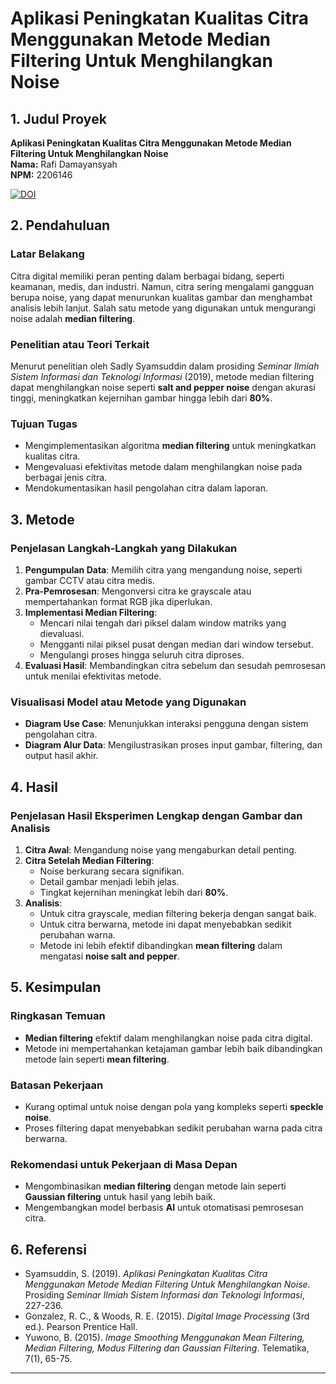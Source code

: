 # Aplikasi Peningkatan Kualitas Citra Menggunakan Metode Median Filtering Untuk Menghilangkan Noise

## 1. Judul Proyek
**Aplikasi Peningkatan Kualitas Citra Menggunakan Metode Median Filtering Untuk Menghilangkan Noise**  
**Nama:** Rafi Damayansyah  
**NPM:** 2206146

[![DOI](https://zenodo.org/badge/929709613.svg)](https://doi.org/10.5281/zenodo.14839548)

## 2. Pendahuluan

### Latar Belakang
Citra digital memiliki peran penting dalam berbagai bidang, seperti keamanan, medis, dan industri. Namun, citra sering mengalami gangguan berupa noise, yang dapat menurunkan kualitas gambar dan menghambat analisis lebih lanjut. Salah satu metode yang digunakan untuk mengurangi noise adalah **median filtering**.

### Penelitian atau Teori Terkait
Menurut penelitian oleh Sadly Syamsuddin dalam prosiding *Seminar Ilmiah Sistem Informasi dan Teknologi Informasi* (2019), metode median filtering dapat menghilangkan noise seperti **salt and pepper noise** dengan akurasi tinggi, meningkatkan kejernihan gambar hingga lebih dari **80%**.

### Tujuan Tugas
- Mengimplementasikan algoritma **median filtering** untuk meningkatkan kualitas citra.
- Mengevaluasi efektivitas metode dalam menghilangkan noise pada berbagai jenis citra.
- Mendokumentasikan hasil pengolahan citra dalam laporan.

## 3. Metode

### Penjelasan Langkah-Langkah yang Dilakukan
1. **Pengumpulan Data**: Memilih citra yang mengandung noise, seperti gambar CCTV atau citra medis.
2. **Pra-Pemrosesan**: Mengonversi citra ke grayscale atau mempertahankan format RGB jika diperlukan.
3. **Implementasi Median Filtering**:
   - Mencari nilai tengah dari piksel dalam window matriks yang dievaluasi.
   - Mengganti nilai piksel pusat dengan median dari window tersebut.
   - Mengulangi proses hingga seluruh citra diproses.
4. **Evaluasi Hasil**: Membandingkan citra sebelum dan sesudah pemrosesan untuk menilai efektivitas metode.

### Visualisasi Model atau Metode yang Digunakan
- **Diagram Use Case**: Menunjukkan interaksi pengguna dengan sistem pengolahan citra.
- **Diagram Alur Data**: Mengilustrasikan proses input gambar, filtering, dan output hasil akhir.

## 4. Hasil

### Penjelasan Hasil Eksperimen Lengkap dengan Gambar dan Analisis
1. **Citra Awal**: Mengandung noise yang mengaburkan detail penting.
2. **Citra Setelah Median Filtering**:
   - Noise berkurang secara signifikan.
   - Detail gambar menjadi lebih jelas.
   - Tingkat kejernihan meningkat lebih dari **80%**.
3. **Analisis**:
   - Untuk citra grayscale, median filtering bekerja dengan sangat baik.
   - Untuk citra berwarna, metode ini dapat menyebabkan sedikit perubahan warna.
   - Metode ini lebih efektif dibandingkan **mean filtering** dalam mengatasi **noise salt and pepper**.

## 5. Kesimpulan

### Ringkasan Temuan
- **Median filtering** efektif dalam menghilangkan noise pada citra digital.
- Metode ini mempertahankan ketajaman gambar lebih baik dibandingkan metode lain seperti **mean filtering**.

### Batasan Pekerjaan
- Kurang optimal untuk noise dengan pola yang kompleks seperti **speckle noise**.
- Proses filtering dapat menyebabkan sedikit perubahan warna pada citra berwarna.

### Rekomendasi untuk Pekerjaan di Masa Depan
- Mengombinasikan **median filtering** dengan metode lain seperti **Gaussian filtering** untuk hasil yang lebih baik.
- Mengembangkan model berbasis **AI** untuk otomatisasi pemrosesan citra.

## 6. Referensi
- Syamsuddin, S. (2019). *Aplikasi Peningkatan Kualitas Citra Menggunakan Metode Median Filtering Untuk Menghilangkan Noise*. Prosiding *Seminar Ilmiah Sistem Informasi dan Teknologi Informasi*, 227-236.
- Gonzalez, R. C., & Woods, R. E. (2015). *Digital Image Processing* (3rd ed.). Pearson Prentice Hall.
- Yuwono, B. (2015). *Image Smoothing Menggunakan Mean Filtering, Median Filtering, Modus Filtering dan Gaussian Filtering*. Telematika, 7(1), 65-75.

---

